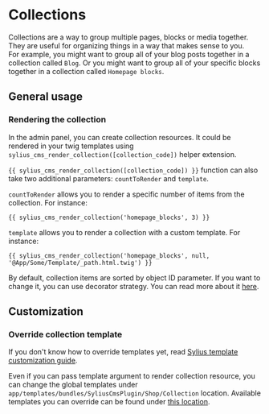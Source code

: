 # Collections

Collections are a way to group multiple pages, blocks or media together. 
They are useful for organizing things in a way that makes sense to you. \
For example, you might want to group all of your blog posts together in a collection called `Blog`.
Or you might want to group all of your specific blocks together in a collection called `Homepage blocks`.

## General usage

### Rendering the collection

In the admin panel, you can create collection resources. 
It could be rendered in your twig templates using `sylius_cms_render_collection([collection_code])` helper extension.

`{{ sylius_cms_render_collection([collection_code]) }}` function can also take two additional parameters: `countToRender` and `template`.

`countToRender` allows you to render a specific number of items from the collection. For instance:

```twig
{{ sylius_cms_render_collection('homepage_blocks', 3) }}
```

`template` allows you to render a collection with a custom template. For instance:

```twig
{{ sylius_cms_render_collection('homepage_blocks', null, '@App/Some/Template/_path.html.twig') }}
```

By default, collection items are sorted by object ID parameter. If you want to change it, you can use decorator strategy.
You can read more about it [here](https://symfony.com/doc/current/service_container/service_decoration.html).

## Customization

### Override collection template

If you don't know how to override templates yet, read [Sylius template customization guide](http://docs.sylius.org/en/latest/customization/template.html).

Even if you can pass template argument to render collection resource, you can change the global templates under `app/templates/bundles/SyliusCmsPlugin/Shop/Collection` location. 
Available templates you can override can be found under [this location](../templates/Shop/Collection).
